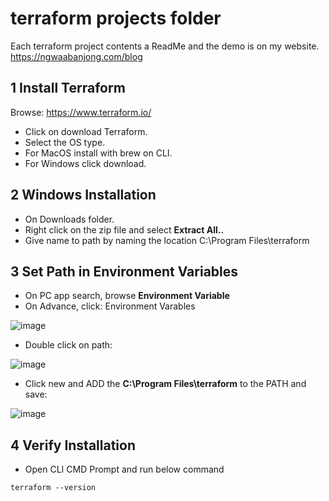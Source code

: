 # terraform projects folder
Each terraform project contents a ReadMe and the demo is on my website.  
https://ngwaabanjong.com/blog

## 1 Install Terraform
Browse: https://www.terraform.io/
- Click on download Terraform.
- Select the OS type.
- For MacOS install with brew on CLI.
- For Windows click download.

## 2 Windows Installation
- On Downloads folder.
- Right click on the zip file and select **Extract All..**
- Give name to path by naming the location C:\Program Files\terraform

## 3 Set Path in Environment Variables
- On PC app search, browse **Environment Variable**
- On Advance, click: Environment Varables

![image](https://github.com/Ngwaabanjong/terraform-projects/assets/86162181/656c046e-53bf-4e63-a4a0-910c4213af39)
- Double click on path:
  
![image](https://github.com/Ngwaabanjong/terraform-projects/assets/86162181/a3ddefa3-489a-4c46-8fa7-2ea7fcc63eec)
- Click new and ADD the **C:\Program Files\terraform** to the PATH and save:

![image](https://github.com/Ngwaabanjong/terraform-projects/assets/86162181/6baaa346-41f7-4a89-bf0d-3a199616fdc0)

## 4 Verify Installation
- Open CLI CMD Prompt and run below command
```
terraform --version
```






